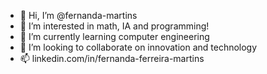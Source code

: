 - 👋 Hi, I’m @fernanda-martins
- 👀 I’m interested in math, IA and programming!
- 🌱 I’m currently learning computer engineering
- 💞️ I’m looking to collaborate on innovation and technology
- 📫 linkedin.com/in/fernanda-ferreira-martins
